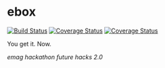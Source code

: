 # ebox

[![Build Status](https://travis-ci.org/atf-hackathon/ebox.svg?branch=master)](https://travis-ci.org/atf-hackathon/ebox)
[![Coverage Status](https://coveralls.io/repos/github/atf-hackathon/ebox/badge.svg?branch=master)](https://coveralls.io/github/atf-hackathon/ebox?branch=master)
[![Coverage Status](https://coveralls.io/repos/github/atf-hackathon/ebox/badge.svg?branch=master)](https://coveralls.io/github/atf-hackathon/ebox?branch=master)

You get it. Now.

_emag hackathon future hacks 2.0_
